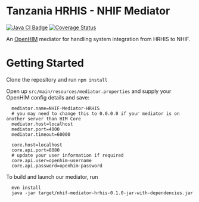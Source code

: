 # Tanzania HRHIS - NHIF Mediator
[![Java CI Badge](https://github.com/SoftmedTanzania/nhif-mediator-hrhis/workflows/Java%20CI%20with%20Maven/badge.svg)](https://github.com/SoftmedTanzania/nhif-mediator-hrhis/actions?query=workflow%3A%22Java+CI+with+Maven%22)
[![Coverage Status](https://coveralls.io/repos/github/SoftmedTanzania/nhif-mediator-hrhis/badge.svg?branch=development)](https://coveralls.io/github/SoftmedTanzania/nhif-mediator-hrhis?branch=development)

An [OpenHIM](http://openhim.org/) mediator for handling system integration  from HRHIS to NHIF.

# Getting Started
Clone the repository and run `npm install`

Open up `src/main/resources/mediator.properties` and supply your OpenHIM config details and save:

```
  mediator.name=NHIF-Mediator-HRHIS
  # you may need to change this to 0.0.0.0 if your mediator is on another server than HIM Core
  mediator.host=localhost
  mediator.port=4000
  mediator.timeout=60000

  core.host=localhost
  core.api.port=8080
  # update your user information if required
  core.api.user=openhim-username
  core.api.password=openhim-password
```

To build and launch our mediator, run

```
  mvn install
  java -jar target/nhif-mediator-hrhis-0.1.0-jar-with-dependencies.jar
```